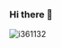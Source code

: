 ### Hi there 👋

<!--
**ryanmiura/ryanmiura** is a ✨ _special_ ✨ repository because its `README.md` (this file) appears on your GitHub profile.

Here are some ideas to get you started:

- 🔭 I’m currently working on ...
- 🌱 I’m currently learning ...
- 👯 I’m looking to collaborate on ...
- 🤔 I’m looking for help with ...
- 💬 Ask me about ...
- 📫 How to reach me: ...
- 😄 Pronouns: ...
- ⚡ Fun fact: ...
-->
![i361132](https://user-images.githubusercontent.com/57397826/169589680-40b91d35-cbe9-47e8-836f-fd71be20a39f.gif)
